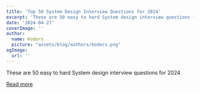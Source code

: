 ```yaml
---
title: 'Top 50 System Design Interview Questions for 2024'
excerpt: 'These are 50 easy to hard System design interview questions for 2024'
date: '2024-04-27'
coverImage: ''
author:
  name: Koders
  picture: "assets/blog/authors/koders.png"
ogImage:
  url: ''
---
```


These are 50 easy to hard System design interview questions for 2024

[Read more](https://dev.to/somadevtoo/top-50-system-design-interview-questions-for-2024-5dbk)
